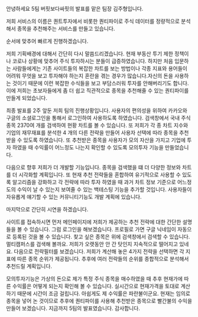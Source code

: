 안녕하세요 5팀 버핏보다싸핏의 발표를 맡은 팀장 김주형입니다.

저희 서비스의 이름은 퀀트투자에서 비롯한 퀀티파이로 주식 데이터를 정량적으로 분석해서 종목을 추천해주는 서비스를 만들고 있습니다. 

순서에 맞추어 빠르게 진행하겠습니다.

저희 기획배경에 대해서 간단히 다시 말씀드리겠습니다. 현재 부동산 투기 제한 정책이나 코로나 상황에 맞추어 주식 투자하시는 분들이 급증하였습니다. 하지만 처음 입문하는 사람들에게는 기존 사이트들의 복잡한 차트를 보는 방법이나 각종 지표와 용어들이 어려워 무엇을 보고 투자해야 하는지 혼란을 겪는 경우가 많습니다.자신의 돈을 사용하는 것이기 때문에 이런 복잡한 수식들을 보고 부담스러워 투자를 안해버리기도 합니다. 이에 저희는 초보자들에게 좀 더 쉽고 직관적으로 종목을 추천해줄 수 있는 퀀티파이를 만들게 되었습니다.

최종 발표를 2주 앞둔 저희 팀의 진행상황입니다. 사용자의 편의성을 위하여 카카오와 구글의 소셜로그인을 통해서 로그인하여 사용하도록 하였습니다. 검색창에서 국내 주식 종목 2370여 개를 검색하여 현황 차트를 볼 수 있습니다. 또 저희가 각 종 차트 지수와 기업의 재무재표를 분석한 4 개의 다른 전략을 만들어 사용자 선택에 따라 종목을 추천 받을 수 있도록 하였습니다. 또 추천받은 종목을 사용자가 모의 자산을 가지고 기업에 투자 하였을 때 수익률이 어느정도 나는지 확인할 수 있도록 모의투자 기능을 만들었습니다. 

다음으로 향후 저희가 더 개발할 기능입니다. 종목을 검색했을 떄 더 다양한 정보와 차트를 더 시각화할 계획입니다. 또 현재 추천 전략들을 혼합하여 유기적으로 사용할 수 있도록 알고리즘을 강화하고 각 전략에 따라 투자 하였을 때 과거 차트 정보 기준으로 어느정도의 수익이 날 수 있는지 보여줄 수 있는 백테스팅 기능을 추가할 것입니다. 사용자들이 자유롭게 얘기할 수 있는 커뮤니티기능도 개발 계획에 있습니다.

마지막으로 간단히 시연을 하겠습니다.

사이트를 접속하시면 먼저 메인페이지에 저희가 제공하는 추천 전략에 대한 간단한 설명들을 볼 수 있습니다. 그럼 로그인을 해보겠습니다. 프로필로 가면 구글 닉네임이 자동으로 등록된 것을 볼 수 있습니다. 찾고 싶은 종목은 위에 검색창에서 검색할 수 있습니다. 멀티캠퍼스를 검색해 볼까요. 저희가 오랫동안 안 간 탓인지 지속적으로 떨어지고 있네요. 다음으로 전략필터를 보겠습니다. 저희가 계산해 놓은 4가지 전략을 선택하면 각 지표에 따른 종목 순위가 제공됩니다. 추후에 여러 전략들의 순위를 종합적으로 분석해서 추천드릴 계획입니다.

모의투자기능은 가상의 돈으로 제가 특정 주식 종목을 매수하였을 때 추후 현재가에 따른 수익률은 어떻게 되는지 확인해 볼 수 있습니다. 실시간으로 현재가격을 토대로 계산하기 때문에 시간이 조금 걸립니다. 아쉽게도 제 수익률은 파란불이군요. 현재는 임의로 종목을 넣어 논 것이므로 추후에 퀀티파이를 사용해 추천받은 종목으로 빨간불의 수익을 만들어 보겠습니다. 지금까지 5팀의 발표였습니다. 감사합니다.